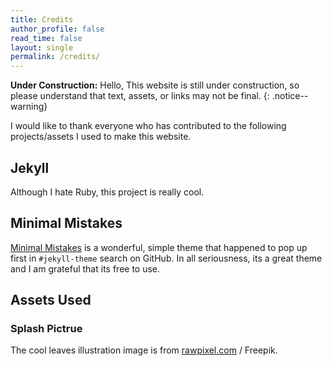 ```yaml
---
title: Credits
author_profile: false
read_time: false
layout: single
permalink: /credits/
---
```

**Under Construction:** Hello, This website is still under construction, so please understand that text, assets, or links may not be final.
{: .notice--warning}

I would like to thank everyone who has contributed to the following projects/assets I used to make this website.

## Jekyll
Although I hate Ruby, this project is really cool.

## Minimal Mistakes
[Minimal Mistakes](https://github.com/mmistakes/minimal-mistakes) is a wonderful, simple theme that happened to pop up first in `#jekyll-theme` search on GitHub. In all seriousness, its a great theme and I am grateful that its free to use.

## Assets Used

### Splash Pictrue
The cool leaves illustration image is from [rawpixel.com](https://www.freepik.com/free-vector/foliage-background_4258339.htm#query=vintage%20tropical&position=14&from_view=keyword&track=ais&uuid=d46ac48c-6cab-49f4-9207-e32123788b5e) / Freepik.
      